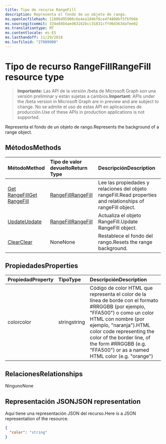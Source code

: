 ```yaml
---
title: Tipo de recurso RangeFill
description: Representa el fondo de un objeto de rango.
ms.openlocfilehash: 11806d95900c6e4ea1d4bf6ce4f4800bf5f6f66b
ms.sourcegitcommit: 334e84b4aed63162bcc31831cffd6d363dafee02
ms.translationtype: MT
ms.contentlocale: es-ES
ms.lasthandoff: 11/29/2018
ms.locfileid: "27089980"
---
```

# <a name="rangefill-resource-type"></a><span data-ttu-id="4e68a-103">Tipo de recurso RangeFill</span><span class="sxs-lookup"><span data-stu-id="4e68a-103">RangeFill resource type</span></span>

> <span data-ttu-id="4e68a-104">**Importante:** Las API de la versión /beta de Microsoft Graph son una versión preliminar y están sujetas a cambios.</span><span class="sxs-lookup"><span data-stu-id="4e68a-104">**Important:** APIs under the /beta version in Microsoft Graph are in preview and are subject to change.</span></span> <span data-ttu-id="4e68a-105">No se admite el uso de estas API en aplicaciones de producción.</span><span class="sxs-lookup"><span data-stu-id="4e68a-105">Use of these APIs in production applications is not supported.</span></span>

<span data-ttu-id="4e68a-106">Representa el fondo de un objeto de rango.</span><span class="sxs-lookup"><span data-stu-id="4e68a-106">Represents the background of a range object.</span></span>


## <a name="methods"></a><span data-ttu-id="4e68a-107">Métodos</span><span class="sxs-lookup"><span data-stu-id="4e68a-107">Methods</span></span>

| <span data-ttu-id="4e68a-108">Método</span><span class="sxs-lookup"><span data-stu-id="4e68a-108">Method</span></span>           | <span data-ttu-id="4e68a-109">Tipo de valor devuelto</span><span class="sxs-lookup"><span data-stu-id="4e68a-109">Return Type</span></span>    |<span data-ttu-id="4e68a-110">Descripción</span><span class="sxs-lookup"><span data-stu-id="4e68a-110">Description</span></span>|
|:---------------|:--------|:----------|
|[<span data-ttu-id="4e68a-111">Get RangeFill</span><span class="sxs-lookup"><span data-stu-id="4e68a-111">Get RangeFill</span></span>](../api/rangefill-get.md) | [<span data-ttu-id="4e68a-112">RangeFill</span><span class="sxs-lookup"><span data-stu-id="4e68a-112">RangeFill</span></span>](rangefill.md) |<span data-ttu-id="4e68a-113">Lee las propiedades y relaciones del objeto rangeFill.</span><span class="sxs-lookup"><span data-stu-id="4e68a-113">Read properties and relationships of rangeFill object.</span></span>|
|[<span data-ttu-id="4e68a-114">Update</span><span class="sxs-lookup"><span data-stu-id="4e68a-114">Update</span></span>](../api/rangefill-update.md) | [<span data-ttu-id="4e68a-115">RangeFill</span><span class="sxs-lookup"><span data-stu-id="4e68a-115">RangeFill</span></span>](rangefill.md)   |<span data-ttu-id="4e68a-116">Actualiza el objeto RangeFill.</span><span class="sxs-lookup"><span data-stu-id="4e68a-116">Update RangeFill object.</span></span> |
|[<span data-ttu-id="4e68a-117">Clear</span><span class="sxs-lookup"><span data-stu-id="4e68a-117">Clear</span></span>](../api/rangefill-clear.md)|<span data-ttu-id="4e68a-118">None</span><span class="sxs-lookup"><span data-stu-id="4e68a-118">None</span></span>|<span data-ttu-id="4e68a-119">Restablece el fondo del rango.</span><span class="sxs-lookup"><span data-stu-id="4e68a-119">Resets the range background.</span></span>|

## <a name="properties"></a><span data-ttu-id="4e68a-120">Propiedades</span><span class="sxs-lookup"><span data-stu-id="4e68a-120">Properties</span></span>
| <span data-ttu-id="4e68a-121">Propiedad</span><span class="sxs-lookup"><span data-stu-id="4e68a-121">Property</span></span>     | <span data-ttu-id="4e68a-122">Tipo</span><span class="sxs-lookup"><span data-stu-id="4e68a-122">Type</span></span>   |<span data-ttu-id="4e68a-123">Descripción</span><span class="sxs-lookup"><span data-stu-id="4e68a-123">Description</span></span>|
|:---------------|:--------|:----------|
|<span data-ttu-id="4e68a-124">color</span><span class="sxs-lookup"><span data-stu-id="4e68a-124">color</span></span>|<span data-ttu-id="4e68a-125">string</span><span class="sxs-lookup"><span data-stu-id="4e68a-125">string</span></span>|<span data-ttu-id="4e68a-126">Código de color HTML que representa el color de la línea de borde con el formato #RRGGBB (por ejemplo, "FFA500") o como un color HTML con nombre (por ejemplo, "naranja").</span><span class="sxs-lookup"><span data-stu-id="4e68a-126">HTML color code representing the color of the border line, of the form #RRGGBB (e.g. "FFA500") or as a named HTML color (e.g. "orange")</span></span>|

## <a name="relationships"></a><span data-ttu-id="4e68a-127">Relaciones</span><span class="sxs-lookup"><span data-stu-id="4e68a-127">Relationships</span></span>
<span data-ttu-id="4e68a-128">Ninguno</span><span class="sxs-lookup"><span data-stu-id="4e68a-128">None</span></span>


## <a name="json-representation"></a><span data-ttu-id="4e68a-129">Representación JSON</span><span class="sxs-lookup"><span data-stu-id="4e68a-129">JSON representation</span></span>

<span data-ttu-id="4e68a-130">Aquí tiene una representación JSON del recurso.</span><span class="sxs-lookup"><span data-stu-id="4e68a-130">Here is a JSON representation of the resource.</span></span>

<!-- {
  "blockType": "resource",
  "optionalProperties": [

  ],
  "@odata.type": "microsoft.graph.rangeFill"
}-->

```json
{
  "color": "string"
}

```

<!-- uuid: 8fcb5dbc-d5aa-4681-8e31-b001d5168d79
2015-10-25 14:57:30 UTC -->
<!-- {
  "type": "#page.annotation",
  "description": "RangeFill resource",
  "keywords": "",
  "section": "documentation",
  "tocPath": ""
}-->